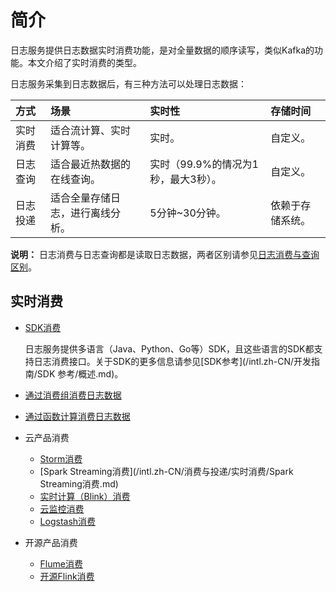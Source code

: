 # 简介

日志服务提供日志数据实时消费功能，是对全量数据的顺序读写，类似Kafka的功能。本文介绍了实时消费的类型。

日志服务采集到日志数据后，有三种方法可以处理日志数据：

|方式|场景|实时性|存储时间|
|:-|:-|:--|:---|
|实时消费|适合流计算、实时计算等。|实时。|自定义。|
|日志查询|适合最近热数据的在线查询。|实时（99.9%的情况为1秒，最大3秒）。|自定义。|
|日志投递|适合全量存储日志，进行离线分析。|5分钟~30分钟。|依赖于存储系统。|

**说明：** 日志消费与日志查询都是读取日志数据，两者区别请参见[日志消费与查询区别](/intl.zh-CN/查询与分析/FAQ/日志消费与查询区别.md)。

## 实时消费

-   [SDK消费](/intl.zh-CN/消费与投递/实时消费/普通消费.md)

    日志服务提供多语言（Java、Python、Go等）SDK，且这些语言的SDK都支持日志消费接口。关于SDK的更多信息请参见[SDK参考](/intl.zh-CN/开发指南/SDK 参考/概述.md)。

-   [通过消费组消费日志数据](/intl.zh-CN/消费与投递/实时消费/消费组消费/通过消费组消费日志.md)
-   [通过函数计算消费日志数据](/intl.zh-CN/消费与投递/实时消费/函数计算消费/配置函数计算消费日志.md)
-   云产品消费
    -   [Storm消费](/intl.zh-CN/消费与投递/实时消费/Storm消费.md)
    -   [Spark Streaming消费](/intl.zh-CN/消费与投递/实时消费/Spark Streaming消费.md)
    -   [实时计算（Blink）消费](/intl.zh-CN/消费与投递/实时消费/实时计算（Flink）消费.md)
    -   [云监控消费](/intl.zh-CN/消费与投递/实时消费/CloudMonitor消费.md)
    -   [Logstash消费](/intl.zh-CN/消费与投递/实时消费/Logstash消费.md)
-   开源产品消费
    -   [Flume消费](/intl.zh-CN/消费与投递/实时消费/Flume消费.md)
    -   [开源Flink消费](/intl.zh-CN/消费与投递/实时消费/开源Flink消费.md)

